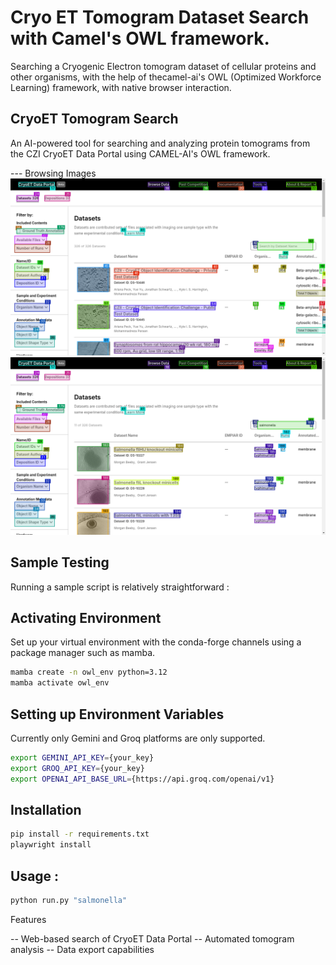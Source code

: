 # Cryo ET Tomogram Dataset Search with Camel's OWL framework.
Searching a Cryogenic Electron tomogram dataset of cellular proteins and other organisms, with the help of thecamel-ai's OWL (Optimized Workforce Learning) framework, with native browser interaction.

## CryoET Tomogram Search

An AI-powered tool for searching and analyzing protein tomograms from the CZI CryoET Data Portal using CAMEL-AI's OWL framework.

--- Browsing Images
![Cryo ET Data portal by CZI being Navigated](./tmp/datasets_0403174754.png)
![Cryo ET Data portal being searched for a specific tomogram](./tmp/datasets_0403174814.png)

## Sample Testing
Running a sample script is relatively straightforward : 

## Activating Environment 
Set up your virtual environment with the conda-forge channels using a package manager such as mamba.

```bash
mamba create -n owl_env python=3.12
mamba activate owl_env
```

## Setting up Environment Variables
Currently only Gemini and Groq platforms are only supported.

```bash
export GEMINI_API_KEY={your_key}
export GROQ_API_KEY={your_key}
export OPENAI_API_BASE_URL={https://api.groq.com/openai/v1}
```

## Installation
```bash
pip install -r requirements.txt
playwright install
```

## Usage : 
```python
python run.py "salmonella"
```

Features

--  Web-based search of CryoET Data Portal
--  Automated tomogram analysis
--  Data export capabilities


